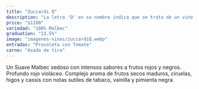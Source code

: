 ```yaml
---
title: "Zuccardi Q"
description: "La letra 'Q' en su nombre indica que se trata de un vino de región, hecho con uvas de viñedos y parcelas cuidadosamente seleccionadas. "
price: "$1180"
variedad: "100% Malbec"
graduation: "13.5%"
image: "imagenes-vinos/zuccardiQ.webp"
entradas: "Provoleta con Tomate"
carne: "Asado de tira"
---
```


Un Suave Malbec sedoso con intensos sabores a frutos rojos y negros. Profundo rojo violáceo. Complejo aroma de frutos secos maduros, ciruelas, higos y cassis con notas sutiles de tabaco, vainilla y pimienta negra.

```

```
